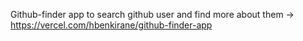 Github-finder app to search github user and find more about them 
-> https://vercel.com/hbenkirane/github-finder-app
